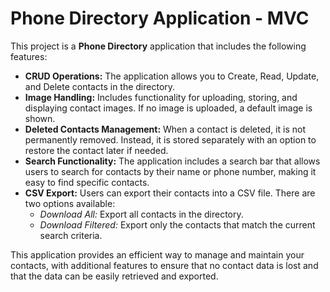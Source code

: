 <h1>Phone Directory Application - MVC</h1>

<p>This project is a <strong>Phone Directory</strong> application that includes the following features:</p>

<ul>
    <li><strong>CRUD Operations:</strong> The application allows you to Create, Read, Update, and Delete contacts in the directory.</li>
    <li><strong>Image Handling:</strong> Includes functionality for uploading, storing, and displaying contact images. If no image is uploaded, a default image is shown.</li>
    <li><strong>Deleted Contacts Management:</strong> When a contact is deleted, it is not permanently removed. Instead, it is stored separately with an option to restore the contact later if needed.</li>
    <li><strong>Search Functionality:</strong> The application includes a search bar that allows users to search for contacts by their name or phone number, making it easy to find specific contacts.</li>
    <li><strong>CSV Export:</strong> Users can export their contacts into a CSV file. There are two options available:
        <ul>
            <li><em>Download All:</em> Export all contacts in the directory.</li>
            <li><em>Download Filtered:</em> Export only the contacts that match the current search criteria.</li>
        </ul>
    </li>
</ul>

<p>This application provides an efficient way to manage and maintain your contacts, with additional features to ensure that no contact data is lost and that the data can be easily retrieved and exported.</p>
